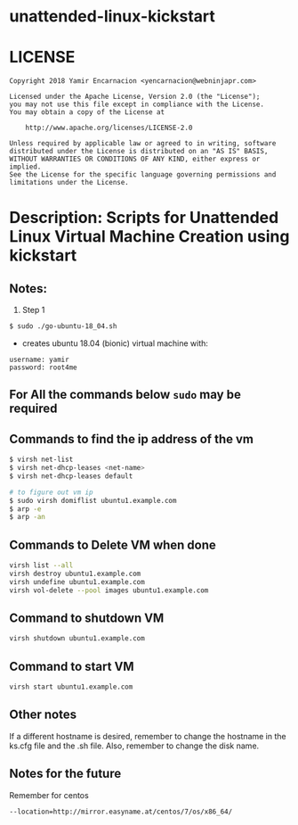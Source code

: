 unattended-linux-kickstart
=========================

# LICENSE
```
Copyright 2018 Yamir Encarnacion <yencarnacion@webninjapr.com>

Licensed under the Apache License, Version 2.0 (the "License");
you may not use this file except in compliance with the License.
You may obtain a copy of the License at

    http://www.apache.org/licenses/LICENSE-2.0

Unless required by applicable law or agreed to in writing, software
distributed under the License is distributed on an "AS IS" BASIS,
WITHOUT WARRANTIES OR CONDITIONS OF ANY KIND, either express or implied.
See the License for the specific language governing permissions and
limitations under the License.
```

# Description: Scripts for Unattended Linux Virtual Machine Creation using kickstart

## Notes:

1. Step 1
```sh
$ sudo ./go-ubuntu-18_04.sh
```
- creates ubuntu 18.04 (bionic) virtual machine with:
```
username: yamir
password: root4me
```
## For All the commands below `sudo` may be required

## Commands to find the ip address of the vm
```sh
$ virsh net-list
$ virsh net-dhcp-leases <net-name>
$ virsh net-dhcp-leases default

# to figure out vm ip
$ sudo virsh domiflist ubuntu1.example.com
$ arp -e 
$ arp -an
```

## Commands to Delete VM when done
```sh
virsh list --all
virsh destroy ubuntu1.example.com
virsh undefine ubuntu1.example.com
virsh vol-delete --pool images ubuntu1.example.com
```

## Command to shutdown VM
```sh
virsh shutdown ubuntu1.example.com
```

## Command to start VM
```sh
virsh start ubuntu1.example.com
```

## Other notes
If a different hostname is desired, remember to change the
hostname in the ks.cfg file and the .sh file.  Also, remember 
to change the disk name.

## Notes for the future
Remember for centos
```
--location=http://mirror.easyname.at/centos/7/os/x86_64/ 
```

